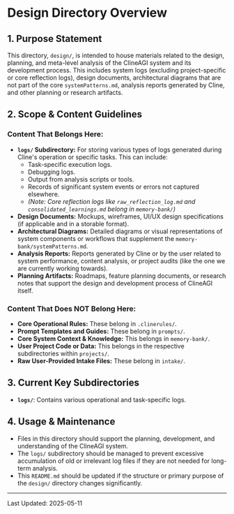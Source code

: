 # Design Directory Overview

## 1. Purpose Statement

This directory, `design/`, is intended to house materials related to the design, planning, and meta-level analysis of the ClineAGI system and its development process. This includes system logs (excluding project-specific or core reflection logs), design documents, architectural diagrams that are not part of the core `systemPatterns.md`, analysis reports generated by Cline, and other planning or research artifacts.

## 2. Scope & Content Guidelines

### Content That Belongs Here:
*   **`logs/` Subdirectory:** For storing various types of logs generated during Cline's operation or specific tasks. This can include:
    *   Task-specific execution logs.
    *   Debugging logs.
    *   Output from analysis scripts or tools.
    *   Records of significant system events or errors not captured elsewhere.
    *   *(Note: Core reflection logs like `raw_reflection_log.md` and `consolidated_learnings.md` belong in `memory-bank/`)*
*   **Design Documents:** Mockups, wireframes, UI/UX design specifications (if applicable and in a storable format).
*   **Architectural Diagrams:** Detailed diagrams or visual representations of system components or workflows that supplement the `memory-bank/systemPatterns.md`.
*   **Analysis Reports:** Reports generated by Cline or by the user related to system performance, content analysis, or project audits (like the one we are currently working towards).
*   **Planning Artifacts:** Roadmaps, feature planning documents, or research notes that support the design and development process of ClineAGI itself.

### Content That Does NOT Belong Here:
*   **Core Operational Rules:** These belong in `.clinerules/`.
*   **Prompt Templates and Guides:** These belong in `prompts/`.
*   **Core System Context & Knowledge:** This belongs in `memory-bank/`.
*   **User Project Code or Data:** This belongs in the respective subdirectories within `projects/`.
*   **Raw User-Provided Intake Files:** These belong in `intake/`.

## 3. Current Key Subdirectories

*   **`logs/`**: Contains various operational and task-specific logs.

## 4. Usage & Maintenance

*   Files in this directory should support the planning, development, and understanding of the ClineAGI system.
*   The `logs/` subdirectory should be managed to prevent excessive accumulation of old or irrelevant log files if they are not needed for long-term analysis.
*   This `README.md` should be updated if the structure or primary purpose of the `design/` directory changes significantly.

---
Last Updated: 2025-05-11
